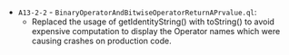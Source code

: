 - `A13-2-2` - `BinaryOperatorAndBitwiseOperatorReturnAPrvalue.ql`:
    - Replaced the usage of getIdentityString() with toString() to avoid expensive computation to display the Operator names which were causing crashes on production code.
